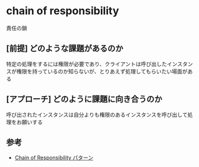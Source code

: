 # chain of responsibility

責任の鎖

## [前提] どのような課題があるのか
特定の処理をするには権限が必要であり、クライアントは呼び出したインスタンスが権限を持っているのか知らないが、とりあえず処理してもらいたい場面がある

## [アプローチ] どのように課題に向き合うのか
呼び出されたインスタンスは自分よりも権限のあるインスタンスを呼び出して処理をお願いする

## 参考
- [Chain of Responsibility パターン](https://www.techscore.com/tech/DesignPattern/ChainOfResponsibility.html/)
